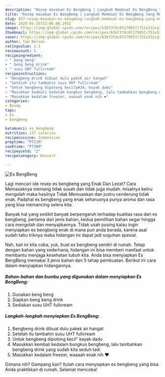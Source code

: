 ```yaml
---
description: "Resep masakan Es BengBeng | Langkah Membuat Es BengBeng Yang Menggugah Selera"
title: "Resep masakan Es BengBeng | Langkah Membuat Es BengBeng Yang Menggugah Selera"
slug: 457-resep-masakan-es-bengbeng-langkah-membuat-es-bengbeng-yang-menggugah-selera
date: 2020-05-25T13:06:08.295Z
image: https://img-global.cpcdn.com/recipes/b3bf3fdc07279057/751x532cq70/es-bengbeng-foto-resep-utama.jpg
thumbnail: https://img-global.cpcdn.com/recipes/b3bf3fdc07279057/751x532cq70/es-bengbeng-foto-resep-utama.jpg
cover: https://img-global.cpcdn.com/recipes/b3bf3fdc07279057/751x532cq70/es-bengbeng-foto-resep-utama.jpg
author: Tom Nelson
ratingvalue: 3.1
reviewcount: 5
recipeingredient:
- " beng beng"
- " beng beng drink"
- " susu UHT fullcream"
recipeinstructions:
- "Bengbeng drink dibuat dulu pakek air hangat"
- "Setelah itu tambahin susu UHT fullcream"
- "Untuk bengbeng dipotong kecil&#34; kayak dadu"
- "Masukkan kembali kedalam bungkus bengbeng, lalu tambahkan bengbeng drink yang sudah kita seduh tadi"
- "Masukkan kedalam freezer, waaaah enak nih ❤"
categories:
- Resep
tags:
- es
- bengbeng

katakunci: es bengbeng 
nutrition: 127 calories
recipecuisine: Indonesian
preptime: "PT21M"
cooktime: "PT36M"
recipeyield: "2"
recipecategory: Dessert

---
```



![Es BengBeng](https://img-global.cpcdn.com/recipes/b3bf3fdc07279057/751x532cq70/es-bengbeng-foto-resep-utama.jpg)

Lagi mencari ide resep es bengbeng yang Enak Dan Lezat? Cara Memasaknya memang tidak susah dan tidak juga mudah. misalnya keliru mengolah maka hasilnya Tidak Memuaskan dan justru cenderung tidak enak. Padahal es bengbeng yang enak seharusnya punya aroma dan rasa yang bisa memancing selera kita.



Banyak hal yang sedikit banyak berpengaruh terhadap kualitas rasa dari es bengbeng, pertama dari jenis bahan, kedua pemilihan bahan segar hingga cara mengolah dan menyajikannya. Tidak usah pusing kalau ingin menyiapkan es bengbeng enak di mana pun anda berada, karena asal sudah tahu triknya maka hidangan ini dapat jadi suguhan spesial.


Nah, kali ini kita coba, yuk, buat es bengbeng sendiri di rumah. Tetap dengan bahan yang sederhana, hidangan ini bisa memberi manfaat untuk membantu menjaga kesehatan tubuh kita. Anda bisa menyiapkan Es BengBeng memakai 3 jenis bahan dan 5 tahap pembuatan. Berikut ini cara dalam menyiapkan hidangannya.

<!--inarticleads1-->

##### Bahan-bahan dan bumbu yang digunakan dalam menyiapkan Es BengBeng:

1. Gunakan  beng beng
1. Siapkan  beng beng drink
1. Sediakan  susu UHT fullcream




<!--inarticleads2-->

##### Langkah-langkah menyiapkan Es BengBeng:

1. Bengbeng drink dibuat dulu pakek air hangat
1. Setelah itu tambahin susu UHT fullcream
1. Untuk bengbeng dipotong kecil&#34; kayak dadu
1. Masukkan kembali kedalam bungkus bengbeng, lalu tambahkan bengbeng drink yang sudah kita seduh tadi
1. Masukkan kedalam freezer, waaaah enak nih ❤




Gimana nih? Gampang kan? Itulah cara menyiapkan es bengbeng yang bisa Anda praktikkan di rumah. Selamat mencoba!
